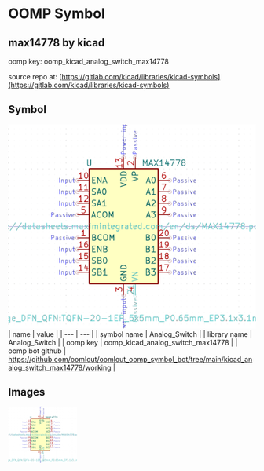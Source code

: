 # OOMP Symbol  
## max14778  by kicad  
  
oomp key: oomp_kicad_analog_switch_max14778  
  
source repo at: [https://gitlab.com/kicad/libraries/kicad-symbols](https://gitlab.com/kicad/libraries/kicad-symbols)  
## Symbol  
  
[![working.png](working_600.png)](working.png)  
| name | value | 
| --- | --- | 
| symbol name | Analog_Switch | 
| library name | Analog_Switch | 
| oomp key | oomp_kicad_analog_switch_max14778 | 
| oomp bot github | https://github.com/oomlout/oomlout_oomp_symbol_bot/tree/main/kicad_analog_switch_max14778/working | 
## Images  
  
[![working.png](working_140.png)](working.png)  
